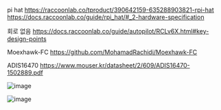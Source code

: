 
pi hat
https://raccoonlab.co/tproduct/390642159-635288903821-rpi-hat
https://docs.raccoonlab.co/guide/rpi_hat/#_2-hardware-specification



회로 없음
https://docs.raccoonlab.co/guide/autopilot/RCLv6X.html#key-design-points

Moexhawk-FC
https://github.com/MohamadRachidi/Moexhawk-FC

ADIS16470
https://www.mouser.kr/datasheet/2/609/ADIS16470-1502889.pdf

![image](https://github.com/user-attachments/assets/613bbe58-503a-4a5f-b7d2-c5657e734e60)

![image](https://github.com/user-attachments/assets/05f42a63-607d-4005-a672-e2d18319e39b)


